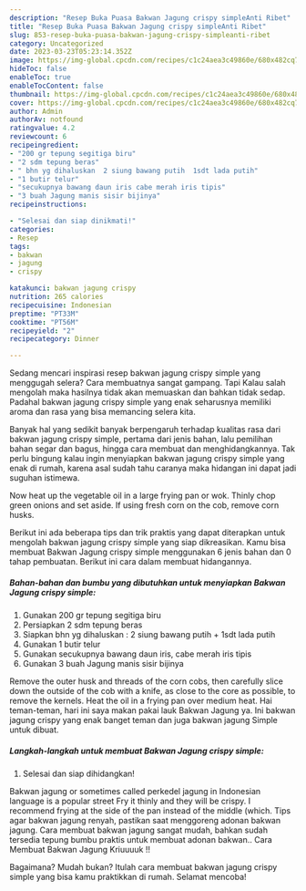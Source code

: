 ```yaml
---
description: "Resep Buka Puasa Bakwan Jagung crispy simpleAnti Ribet"
title: "Resep Buka Puasa Bakwan Jagung crispy simpleAnti Ribet"
slug: 853-resep-buka-puasa-bakwan-jagung-crispy-simpleanti-ribet
category: Uncategorized
date: 2023-03-23T05:23:14.352Z
image: https://img-global.cpcdn.com/recipes/c1c24aea3c49860e/680x482cq70/bakwan-jagung-crispy-simple-foto-resep-utama.jpg
hideToc: false
enableToc: true
enableTocContent: false
thumbnail: https://img-global.cpcdn.com/recipes/c1c24aea3c49860e/680x482cq70/bakwan-jagung-crispy-simple-foto-resep-utama.jpg
cover: https://img-global.cpcdn.com/recipes/c1c24aea3c49860e/680x482cq70/bakwan-jagung-crispy-simple-foto-resep-utama.jpg
author: Admin
authorAv: notfound
ratingvalue: 4.2
reviewcount: 6
recipeingredient:
- "200 gr tepung segitiga biru"
- "2 sdm tepung beras"
- " bhn yg dihaluskan  2 siung bawang putih  1sdt lada putih"
- "1 butir telur"
- "secukupnya bawang daun iris cabe merah iris tipis"
- "3 buah Jagung manis sisir bijinya"
recipeinstructions:

- "Selesai dan siap dinikmati!"
categories:
- Resep
tags:
- bakwan
- jagung
- crispy

katakunci: bakwan jagung crispy 
nutrition: 265 calories
recipecuisine: Indonesian
preptime: "PT33M"
cooktime: "PT56M"
recipeyield: "2"
recipecategory: Dinner

---
```



Sedang mencari inspirasi resep bakwan jagung crispy simple yang menggugah selera? Cara membuatnya sangat gampang. Tapi Kalau salah mengolah maka hasilnya tidak akan memuaskan dan bahkan tidak sedap. Padahal bakwan jagung crispy simple yang enak seharusnya memiliki aroma dan rasa yang bisa memancing selera kita.


Banyak hal yang sedikit banyak berpengaruh terhadap kualitas rasa dari bakwan jagung crispy simple, pertama dari jenis bahan, lalu pemilihan bahan segar dan bagus, hingga cara membuat dan menghidangkannya. Tak perlu bingung kalau ingin menyiapkan bakwan jagung crispy simple yang enak di rumah, karena asal sudah tahu caranya maka hidangan ini dapat jadi suguhan istimewa.

Now heat up the vegetable oil in a large frying pan or wok. Thinly chop green onions and set aside. If using fresh corn on the cob, remove corn husks.


Berikut ini ada beberapa tips dan trik praktis yang dapat diterapkan untuk mengolah bakwan jagung crispy simple yang siap dikreasikan. Kamu bisa membuat Bakwan Jagung crispy simple menggunakan 6 jenis bahan dan 0 tahap pembuatan. Berikut ini cara dalam membuat hidangannya.

<!--inarticleads1-->

##### Bahan-bahan dan bumbu yang dibutuhkan untuk menyiapkan Bakwan Jagung crispy simple:

1. Gunakan 200 gr tepung segitiga biru
1. Persiapkan 2 sdm tepung beras
1. Siapkan  bhn yg dihaluskan : 2 siung bawang putih + 1sdt lada putih
1. Gunakan 1 butir telur
1. Gunakan secukupnya bawang daun iris, cabe merah iris tipis
1. Gunakan 3 buah Jagung manis sisir bijinya


Remove the outer husk and threads of the corn cobs, then carefully slice down the outside of the cob with a knife, as close to the core as possible, to remove the kernels. Heat the oil in a frying pan over medium heat. Hai teman-teman, hari ini saya makan pakai lauk Bakwan Jagung ya. Ini bakwan jagung crispy yang enak banget teman dan juga bakwan jagung Simple untuk dibuat. 

<!--inarticleads2-->

##### Langkah-langkah untuk membuat Bakwan Jagung crispy simple:


1. Selesai dan siap dihidangkan!

Bakwan jagung or sometimes called perkedel jagung in Indonesian language is a popular street Fry it thinly and they will be crispy. I recommend frying at the side of the pan instead of the middle (which. Tips agar bakwan jagung renyah, pastikan saat menggoreng adonan bakwan jagung. Cara membuat bakwan jagung sangat mudah, bahkan sudah tersedia tepung bumbu praktis untuk membuat adonan bakwan.. Cara Membuat Bakwan Jagung Kriuuuuk !! 

Bagaimana? Mudah bukan? Itulah cara membuat bakwan jagung crispy simple yang bisa kamu praktikkan di rumah. Selamat mencoba!

